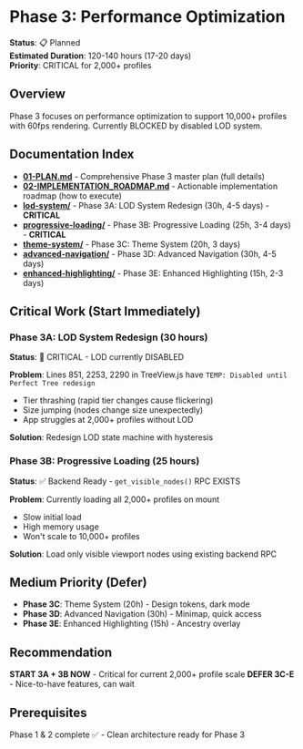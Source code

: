 # Phase 3: Performance Optimization

**Status**: 📋 Planned  
**Estimated Duration**: 120-140 hours (17-20 days)  
**Priority**: CRITICAL for 2,000+ profiles

## Overview

Phase 3 focuses on performance optimization to support 10,000+ profiles with 60fps rendering. Currently BLOCKED by disabled LOD system.

## Documentation Index

- **[01-PLAN.md](./01-PLAN.md)** - Comprehensive Phase 3 master plan (full details)
- **[02-IMPLEMENTATION_ROADMAP.md](./02-IMPLEMENTATION_ROADMAP.md)** - Actionable implementation roadmap (how to execute)
- **[lod-system/](./lod-system/)** - Phase 3A: LOD System Redesign (30h, 4-5 days) - **CRITICAL**
- **[progressive-loading/](./progressive-loading/)** - Phase 3B: Progressive Loading (25h, 3-4 days) - **CRITICAL**
- **[theme-system/](./theme-system/)** - Phase 3C: Theme System (20h, 3 days)
- **[advanced-navigation/](./advanced-navigation/)** - Phase 3D: Advanced Navigation (30h, 4-5 days)
- **[enhanced-highlighting/](./enhanced-highlighting/)** - Phase 3E: Enhanced Highlighting (15h, 2-3 days)

## Critical Work (Start Immediately)

### Phase 3A: LOD System Redesign (30 hours)
**Status**: 🚨 CRITICAL - LOD currently DISABLED

**Problem**: Lines 851, 2253, 2290 in TreeView.js have `TEMP: Disabled until Perfect Tree redesign`
- Tier thrashing (rapid tier changes cause flickering)
- Size jumping (nodes change size unexpectedly)
- App struggles at 2,000+ profiles without LOD

**Solution**: Redesign LOD state machine with hysteresis

### Phase 3B: Progressive Loading (25 hours)  
**Status**: ✅ Backend Ready - `get_visible_nodes()` RPC EXISTS

**Problem**: Currently loading all 2,000+ profiles on mount
- Slow initial load
- High memory usage
- Won't scale to 10,000+ profiles

**Solution**: Load only visible viewport nodes using existing backend RPC

## Medium Priority (Defer)

- **Phase 3C**: Theme System (20h) - Design tokens, dark mode
- **Phase 3D**: Advanced Navigation (30h) - Minimap, quick access
- **Phase 3E**: Enhanced Highlighting (15h) - Ancestry overlay

## Recommendation

**START 3A + 3B NOW** - Critical for current 2,000+ profile scale
**DEFER 3C-E** - Nice-to-have features, can wait

## Prerequisites

Phase 1 & 2 complete ✅ - Clean architecture ready for Phase 3
